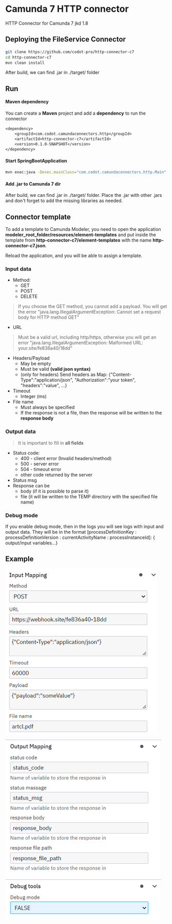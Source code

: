 # Camunda 7 HTTP connector
HTTP Connector for Camunda 7
jkd 1.8

## Deploying the FileService Connector

```bash
git clone https://github.com/codot-pro/http-connector-c7
cd http-connector-c7
mvn clean install
```

After build, we can find .jar in ./target/ folder

## Run

#### Maven dependency
You can create a **Maven** project and add a **dependency** to run the connector

    <dependency>
        <groupId>com.codot.camundaconnectors.http</groupId>
        <artifactId>http-connector-c7</artifactId>
        <version>0.1.0-SNAPSHOT</version>
    </dependency>

#### Start SpringBootApplication
```bash
mvn exec:java -Dexec.mainClass="com.codot.camundaconnectors.http.Main"
```

#### Add .jar to Camunda 7 dir
After build, we can find .jar in ./target/ folder.
Place the .jar with other .jars and don't forget to add the missing libraries as needed.

## Connector template

To add a template to Camunda Modeler, you need to open the application
**modeler_root_folder/resources/element-templates** and put inside the template from
**http-connector-c7/element-templates** with the name **http-connector-c7.json**.

Reload the application, and you will be able to assign a template.

### Input data

- Method:
  - GET
  - POST
  - DELETE
>  If you choose the GET method, you cannot add a payload. You will get the error "java.lang.IllegalArgumentException: Cannot set a request body for HTTP method GET"
- URL
> Must be a valid url, including http/https, otherwise you will get an error "java.lang.IllegalArgumentException: Malformed URL: your.site/fe836a40/18dd"
- Headers/Payload
  - May be empty
  - Must be valid **(valid json syntax)**
  - (only for headers) Send headers as Map: {"Content-Type":"application/json", "Authorization":"your token", "headers":"value", ...}
- Timeout
  - Integer (ms)
- File name
  - Must always be specified
  - If the response is not a file, then the response will be written to the **response body**

### Output data

> It is important to fill in **all fields**
- Status code:
  - 400 - client error (Invalid headers/method)
  - 500 - server error
  - 504 - timeout error
  - other code returned by the server
- Status msg
- Response can be 
  - body (if it is possible to parse it)
  - file (it will be written to the TEMP directory with the specified file name)

### Debug mode
If you enable debug mode, then in the logs you will see logs with input and output data. They will be in the format [processDefinitionKey : processDefinitionVersion : currentActivityName : processInstanceId]: { output/input variables...}

## Example

![Inputs!](./assets/images/inputs.png "Inputs")

![Outputs!](./assets/images/outputs.png "Outputs")
